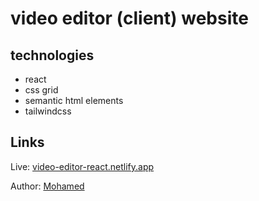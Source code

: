# video editor (client) website

## technologies

- react
- css grid
- semantic html elements
- tailwindcss

## Links

Live: [video-editor-react.netlify.app](https://video-editor-react.netlify.app/)

Author: [Mohamed](https://mohamed-dev.netlify.app)
